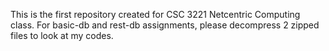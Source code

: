 This is the first repository created for CSC 3221 Netcentric Computing class. 
For basic-db and rest-db assignments, please decompress 2 zipped files to look at my codes.
